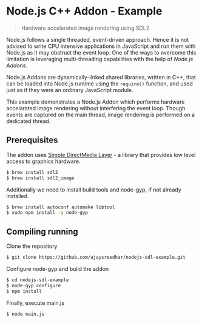# Node.js C++ Addon - Example

> Hardware accelarated image rendering using SDL2

Node.js follows a single threaded, event-driven approach. Hence it is not advised to write CPU intensive applications in 
JavaScript and run them with Node.js as it may obstruct the event loop. 
One of the ways to overcome this limitation is leveraging multi-threading capabilities with the help of _Node.js Addons_.

Node.js Addons are dynamically-linked shared libraries, written in C++, that can be loaded into Node.js runtime using
the `require()` function, and used just as if they were an ordinary JavaScript module.

This example demonstrates a Node.js Addon which performs hardware accelarated image rendering without interfering the event loop. Though events are captured on the main thread, image rendering is performed on a dedicated thread.


## Prerequisites

The addon uses [Simple DirectMedia Layer](https://www.libsdl.org) - a library that provides low level access to graphics hardware.

```bash
$ brew install sdl2
$ brew install sdl2_image
```

Additionally we need to install build tools and node-gyp, if not already installed.

```bash
$ brew install autoconf automake libtool
$ sudo npm install -g node-gyp
```


## Compiling running

Clone the repository

```bash
$ git clone https://github.com/ajaysreedhar/nodejs-sdl-example.git
```

Configure node-gyp and build the addon

```bash
$ cd nodejs-sdl-example
$ node-gyp configure
$ npm install
```

Finally, execute main.js

```bash
$ node main.js
```
